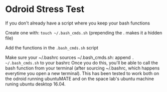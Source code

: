 # Odroid Stress Test

If you don't already have a script where you keep your bash functions

Create one with: `touch ~/.bash_cmds.sh` (prepending the . makes it a hidden file)

Add the functions in the `.bash_cmds.sh` script

Make sure your ~/.bashrc sources ~/.bash_cmds.sh: append `. ~/.bash_cmds.sh` to your bashrc
Once you do this, you'll be able to call the bash function from your terminal (after sourcing ~/.bashrc, which happens everytime you open a new terminal). This has been tested to work both on the odroid running ubuntuMATE and on the space lab's ubuntu machine runing ubuntu desktop 16.04.
